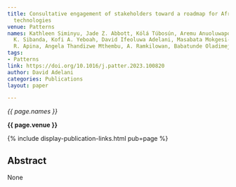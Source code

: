 ```yaml
---
title: Consultative engagement of stakeholders toward a roadmap for African language
  technologies
venue: Patterns
names: Kathleen Siminyu, Jade Z. Abbott, Kólá Túbosún, Aremu Anuoluwapo, Blessing
  K. Sibanda, Kofi A. Yeboah, David Ifeoluwa Adelani, Masabata Mokgesi-Selinga, Frederick
  R. Apina, Angela Thandizwe Mthembu, A. Ramkilowan, Babatunde Oladimeji
tags:
- Patterns
link: https://doi.org/10.1016/j.patter.2023.100820
author: David Adelani
categories: Publications
layout: paper

---
```


*{{ page.names }}*

**{{ page.venue }}**

{% include display-publication-links.html pub=page %}

## Abstract

None
